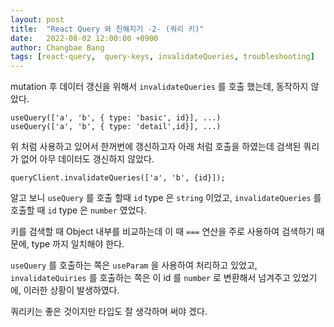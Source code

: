 ```yaml
---
layout: post
title:  "React Query 와 친해지기 -2- (쿼리 키)"
date:   2022-08-02 12:00:00 +0900
author: Changbae Bang
tags: [react-query,  query-keys, invalidateQueries, troubleshooting]
---
```


mutation 후 데이터 갱신을 위해서 `invalidateQueries` 를 호출 했는데, 동작하지 않았다.

```tsx
useQuery(['a', 'b', { type: 'basic', id}], ...)
useQuery(['a', 'b', { type: 'detail',id}], ...)
```

위 처럼 사용하고 있어서 한꺼번에 갱신하고자 아래 처럼 호출을 하였는데 검색된 쿼리가 없어 아무 데이터도 갱신하지 않았다.

```tsx
queryClient.invalidateQueries(['a', 'b', {id}]);
```

알고 보니 `useQuery` 를 호출 할때 `id` type 은 `string` 이었고, `invalidateQueries` 를 호출할 때 `id` type 은 `number` 였었다.

키를 검색할 때 Object 내부를 비교하는데 이 때 `===` 연산을 주로 사용하여 검색하기 때문에, type 까지 일치해야 한다.

`useQuery` 를 호출하는 쪽은 `useParam` 을 사용하여 처리하고 있었고,
`invalidateQuiries` 를 호출하는 쪽은 이 id 를 `number` 로 변환해서 넘겨주고 있었기에, 이러한 상황이 발생하였다.

쿼리키는 좋은 것이지만 타입도 잘 생각하며 써야 겠다.

